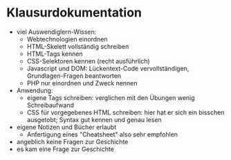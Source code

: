 # Klausurdokumentation

- viel Auswendiglern-Wissen:<!--Oh, du bist also Webentwickler?-->
  - Webtechnologien einordnen
  - HTML-Skelett vollständig schreiben
  - HTML-Tags kennen
  - CSS-Selektoren kennen (recht ausführlich)
  - Javascript und DOM: Lückentext-Code vervollständigen, Grundlagen-Fragen beantworten
  - PHP nur einordnen und Zweck nennen
- Anwendung:
  - eigene Tags schreiben: verglichen mit den Übungen wenig Schreibaufwand
  - CSS für vorgegebenes HTML schreiben: hier hat er sich ein bisschen ausgetobt; Syntax gut kennen und genau lesen
- eigene Notizen und Bücher erlaubt
  - Anfertigung eines "Cheatsheet" also sehr empfohlen
- angeblich keine Fragen zur Geschichte
- es kam eine Frage zur Geschichte
